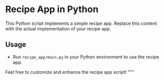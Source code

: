  # Recipe App in Python

This Python script implements a simple recipe app.
Replace this content with the actual implementation of your recipe app.

## Usage
- Run `recipe_app/main.py` in your Python environment to use the recipe app.

Feel free to customize and enhance the recipe app script!
"""
